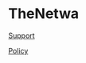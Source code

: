 # TheNetwa

[Support](https://thenetwa.github.io/TheNetwa/support/)

[Policy](https://thenetwa.github.io/TheNetwa/policy/)
